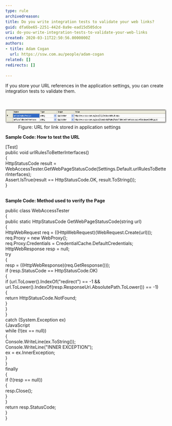 ```yaml
---
type: rule
archivedreason: 
title: Do you write integration tests to validate your web links?
guid: dfa6be65-2251-442d-8a9e-ead15d505dce
uri: do-you-write-integration-tests-to-validate-your-web-links
created: 2020-03-11T22:50:56.0000000Z
authors:
- title: Adam Cogan
  url: https://ssw.com.au/people/adam-cogan
related: []
redirects: []

---
```



If you store your URL references in the application settings, you can create integration tests to validate them.<br>
<br><excerpt class='endintro'></excerpt><br>
<dl class="image"><dt>​<img src="testURLSettings.gif" alt="testURLSettings.gif" style="width:750px;" />​</dt><dd>Figure: URL for link stored in application settings</dd></dl><p>
   <b>​Sample Code: How to test the URL</b></p><p class="ssw15-rteElement-CodeArea">	[Test]<br> public void urlRulesToBetterInterfaces()<br> {<br> HttpStatusCode result = WebAccessTester.GetWebPageStatusCode(Settings.Default.urlRulesToBetterInterfaces);<br> Assert.IsTrue(result == HttpStatusCode.OK, result.ToString());<br> }</p><p>	
   <br>
   <b>Sample Code: Method used to verify the Page</b><br></p><p class="ssw15-rteElement-CodeArea">	 public class WebAccessTester<br> { 
   <br> public static HttpStatusCode GetWebPageStatusCode(string url)<br> {<br> HttpWebRequest req = ((HttpWebRequest)(WebRequest.Create(url)));<br> req.Proxy = new WebProxy();<br> req.Proxy.Credentials = CredentialCache.DefaultCredentials;<br> HttpWebResponse resp = null;<br> try<br> {<br> resp = ((HttpWebResponse)(req.GetResponse()));<br> if (resp.StatusCode == HttpStatusCode.OK)<br> {<br> if (url.ToLower().IndexOf("redirect") == -1 && url.ToLower().IndexOf(resp.ResponseUri.AbsolutePath.ToLower()) == -1)<br> {<br> return HttpStatusCode.NotFound;<br> }<br> }<br> }<br> catch (System.Exception ex)<br> {JavaScript<br> while (!(ex == null))<br> {<br> Console.WriteLine(ex.ToString());<br> Console.WriteLine("INNER EXCEPTION");<br> ex = ex.InnerException;<br> }<br> }<br> finally<br> {<br> if (!(resp == null))<br> {<br> resp.Close();<br> }<br> }<br> return resp.StatusCode;<br> }<br> }</p><p> ​<br></p>


